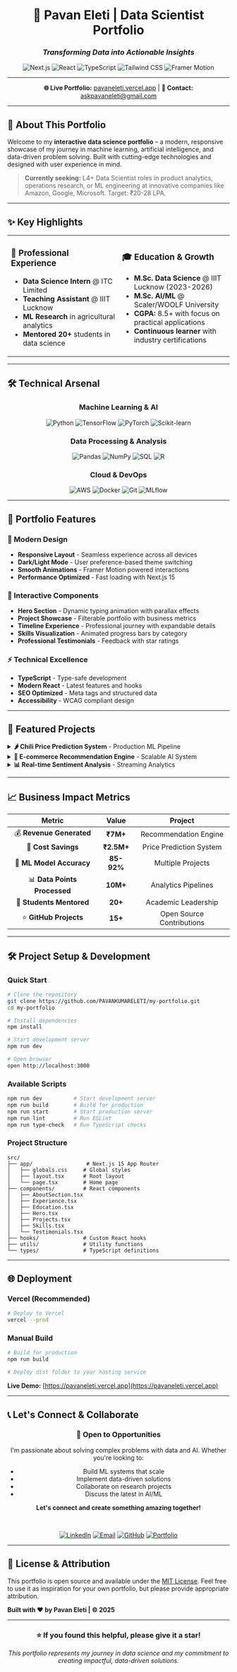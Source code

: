 <div align="center">

# 🚀 Pavan Eleti | Data Scientist Portfolio

### *Transforming Data into Actionable Insights*

<img src="https://img.shields.io/badge/Next.js-15.4.6-black?style=for-the-badge&logo=next.js&logoColor=white" alt="Next.js" />
<img src="https://img.shields.io/badge/React-19.1.1-61DAFB?style=for-the-badge&logo=react&logoColor=black" alt="React" />
<img src="https://img.shields.io/badge/TypeScript-5.3.3-3178C6?style=for-the-badge&logo=typescript&logoColor=white" alt="TypeScript" />
<img src="https://img.shields.io/badge/Tailwind_CSS-3.4.17-38B2AC?style=for-the-badge&logo=tailwind-css&logoColor=white" alt="Tailwind CSS" />
<img src="https://img.shields.io/badge/Framer_Motion-12.23.12-0055FF?style=for-the-badge&logo=framer&logoColor=white" alt="Framer Motion" />

---

**🌐 Live Portfolio:** [pavaneleti.vercel.app](https://pavaneleti.vercel.app) | **📧 Contact:** [askpavaneleti@gmail.com](mailto:askpavaneleti@gmail.com)

</div>

---

## 🎯 About This Portfolio

Welcome to my **interactive data science portfolio** – a modern, responsive showcase of my journey in machine learning, artificial intelligence, and data-driven problem solving. Built with cutting-edge technologies and designed with user experience in mind.

> **Currently seeking:** L4+ Data Scientist roles in product analytics, operations research, or ML engineering at innovative companies like Amazon, Google, Microsoft. Target: ₹20-28 LPA.

---

## ✨ Key Highlights

<table>
<tr>
<td width="50%">

### 🏢 **Professional Experience**
- **Data Science Intern** @ ITC Limited
- **Teaching Assistant** @ IIIT Lucknow
- **ML Research** in agricultural analytics
- **Mentored 20+** students in data science

</td>
<td width="50%">

### 🎓 **Education & Growth**
- **M.Sc. Data Science** @ IIIT Lucknow (2023-2026)
- **M.Sc. AI/ML** @ Scaler/WOOLF University
- **CGPA:** 8.5+ with focus on practical applications
- **Continuous learner** with industry certifications

</td>
</tr>
</table>

---

## 🛠️ Technical Arsenal

<div align="center">

### **Machine Learning & AI**
![Python](https://img.shields.io/badge/Python-95%25-3776AB?style=flat-square&logo=python&logoColor=white)
![TensorFlow](https://img.shields.io/badge/TensorFlow-90%25-FF6F00?style=flat-square&logo=tensorflow&logoColor=white)
![PyTorch](https://img.shields.io/badge/PyTorch-85%25-EE4C2C?style=flat-square&logo=pytorch&logoColor=white)
![Scikit-learn](https://img.shields.io/badge/Scikit--learn-95%25-F7931E?style=flat-square&logo=scikit-learn&logoColor=white)

### **Data Processing & Analysis**
![Pandas](https://img.shields.io/badge/Pandas-95%25-150458?style=flat-square&logo=pandas&logoColor=white)
![NumPy](https://img.shields.io/badge/NumPy-90%25-013243?style=flat-square&logo=numpy&logoColor=white)
![SQL](https://img.shields.io/badge/SQL-90%25-336791?style=flat-square&logo=postgresql&logoColor=white)
![R](https://img.shields.io/badge/R-85%25-276DC3?style=flat-square&logo=r&logoColor=white)

### **Cloud & DevOps**
![AWS](https://img.shields.io/badge/AWS-80%25-232F3E?style=flat-square&logo=amazon-aws&logoColor=white)
![Docker](https://img.shields.io/badge/Docker-75%25-2496ED?style=flat-square&logo=docker&logoColor=white)
![Git](https://img.shields.io/badge/Git-90%25-F05032?style=flat-square&logo=git&logoColor=white)
![MLflow](https://img.shields.io/badge/MLflow-70%25-0194E2?style=flat-square&logo=mlflow&logoColor=white)

</div>

---

## 🎨 Portfolio Features

### **🌟 Modern Design**
- **Responsive Layout** - Seamless experience across all devices
- **Dark/Light Mode** - User preference-based theme switching
- **Smooth Animations** - Framer Motion powered interactions
- **Performance Optimized** - Fast loading with Next.js 15

### **📱 Interactive Components**
- **Hero Section** - Dynamic typing animation with parallax effects
- **Project Showcase** - Filterable portfolio with business metrics
- **Timeline Experience** - Professional journey with expandable details
- **Skills Visualization** - Animated progress bars by category
- **Professional Testimonials** - Feedback with star ratings

### **⚡ Technical Excellence**
- **TypeScript** - Type-safe development
- **Modern React** - Latest features and hooks
- **SEO Optimized** - Meta tags and structured data
- **Accessibility** - WCAG compliant design

---

## 🚀 Featured Projects

<details>
<summary><strong>🌶️ Chili Price Prediction System</strong> - Production ML Pipeline</summary>

**Business Impact:** ₹2M+ annual cost savings | 85% accuracy | 10K+ daily predictions

- Advanced time series forecasting using LSTM, ARIMA, and ensemble methods
- Comprehensive ML pipeline with 90%+ test coverage
- Automated backtesting and model evaluation frameworks
- Production-ready deployment with Docker and MLflow

**Tech Stack:** Python, TensorFlow, Scikit-learn, MLflow, Docker, Pandas

</details>

<details>
<summary><strong>🛒 E-commerce Recommendation Engine</strong> - Scalable AI System</summary>

**Business Impact:** 40% CTR improvement | 1M+ users | ₹5M revenue increase

- Hybrid deep learning recommendation system
- Collaborative filtering with neural networks
- Real-time recommendation serving with sub-second latency
- A/B testing framework for model performance evaluation

**Tech Stack:** PyTorch, PostgreSQL, Redis, FastAPI, Docker

</details>

<details>
<summary><strong>📊 Real-time Sentiment Analysis</strong> - Streaming Analytics</summary>

**Performance:** 92% accuracy | 100K+ tweets/day | Sub-second latency

- Social media sentiment analysis with NLP
- Real-time data processing with Kafka
- Interactive dashboard with live updates
- Scalable architecture for high-volume data streams

**Tech Stack:** Python, NLTK, Kafka, Elasticsearch, React, D3.js

</details>

---

## 📈 Business Impact Metrics

<div align="center">

| **Metric** | **Value** | **Project** |
|:----------:|:---------:|:-----------:|
| 💰 **Revenue Generated** | **₹7M+** | Recommendation Engine |
| 💸 **Cost Savings** | **₹2.5M+** | Price Prediction System |
| 🎯 **ML Model Accuracy** | **85-92%** | Multiple Projects |
| 📊 **Data Points Processed** | **10M+** | Analytics Pipelines |
| 🚀 **Students Mentored** | **20+** | Academic Leadership |
| ⭐ **GitHub Projects** | **15+** | Open Source Contributions |

</div>

---

## 🛠️ Project Setup & Development

### **Quick Start**

```bash
# Clone the repository
git clone https://github.com/PAVANKUMARELETI/my-portfolio.git
cd my-portfolio

# Install dependencies
npm install

# Start development server
npm run dev

# Open browser
open http://localhost:3000
```

### **Available Scripts**

```bash
npm run dev          # Start development server
npm run build        # Build for production
npm run start        # Start production server
npm run lint         # Run ESLint
npm run type-check   # Run TypeScript checks
```

### **Project Structure**

```
src/
├── app/                 # Next.js 15 App Router
│   ├── globals.css     # Global styles
│   ├── layout.tsx      # Root layout
│   └── page.tsx        # Home page
├── components/         # React components
│   ├── AboutSection.tsx
│   ├── Experience.tsx
│   ├── Education.tsx
│   ├── Hero.tsx
│   ├── Projects.tsx
│   ├── Skills.tsx
│   └── Testimonials.tsx
├── hooks/              # Custom React hooks
├── utils/              # Utility functions
└── types/              # TypeScript definitions
```

---

## 🌐 Deployment

### **Vercel (Recommended)**
```bash
# Deploy to Vercel
vercel --prod
```

### **Manual Build**
```bash
# Build for production
npm run build

# Deploy dist folder to your hosting service
```

**Live Demo:** [https://pavaneleti.vercel.app](https://pavaneleti.vercel.app)

---

## 📞 Let's Connect & Collaborate

<div align="center">

### **🤝 Open to Opportunities**

I'm passionate about solving complex problems with data and AI. Whether you're looking to:
- Build ML systems that scale
- Implement data-driven solutions
- Collaborate on research projects
- Discuss the latest in AI/ML

**Let's connect and create something amazing together!**

<br/>

[![LinkedIn](https://img.shields.io/badge/LinkedIn-Pavan_Kumar_Eleti-0077B5?style=for-the-badge&logo=linkedin&logoColor=white)](https://linkedin.com/in/pavan-kumar-eleti)
[![Email](https://img.shields.io/badge/Email-askpavaneleti@gmail.com-D14836?style=for-the-badge&logo=gmail&logoColor=white)](mailto:askpavaneleti@gmail.com)
[![GitHub](https://img.shields.io/badge/GitHub-PAVANKUMARELETI-181717?style=for-the-badge&logo=github&logoColor=white)](https://github.com/PAVANKUMARELETI)
[![Portfolio](https://img.shields.io/badge/Portfolio-pavaneleti.vercel.app-FF5722?style=for-the-badge&logo=vercel&logoColor=white)](https://pavaneleti.vercel.app)

</div>

---

## 📄 License & Attribution

This portfolio is open source and available under the [MIT License](LICENSE). Feel free to use it as inspiration for your own portfolio, but please provide appropriate attribution.

**Built with ❤️ by Pavan Eleti | © 2025**

---

<div align="center">

### **⭐ If you found this helpful, please give it a star!**

*This portfolio represents my journey in data science and my commitment to creating impactful, data-driven solutions.*

</div>